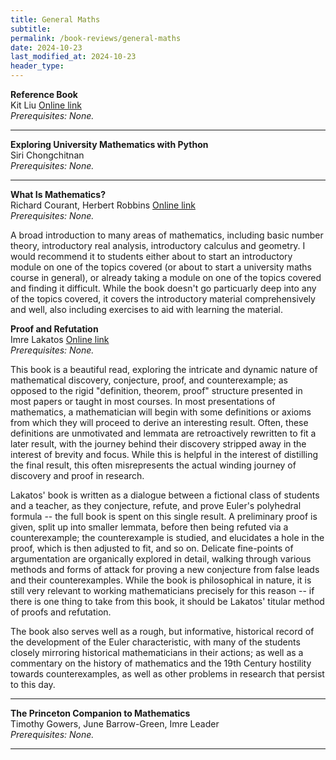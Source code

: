 ```yaml
---
title: General Maths
subtitle: 
permalink: /book-reviews/general-maths
date: 2024-10-23
last_modified_at: 2024-10-23
header_type:
---
```


<p class="line-height: 10%">
    <strong>Reference Book</strong>
    <br/>
    <span class="text-muted">Kit Liu</span>
    <a href="https://desyncthethird.github.io/">Online link</a>
    <br/>
    <span class="text-muted"><i>Prerequisites: None.</i></span>
</p>

---

<p class="line-height: 10%">
    <strong>Exploring University Mathematics with Python</strong>
    <br/>
    <span class="text-muted">Siri Chongchitnan</span>
    <!-- <a href="">Online link</a> -->
    <br/>
    <span class="text-muted"><i>Prerequisites: None.</i></span>
</p>

---

<p class="line-height: 10%">
    <strong>What Is Mathematics?</strong>
    <br/>
    <span class="text-muted">Richard Courant, Herbert Robbins</span>
    <a href="https://archive.org/details/WhatIsMathematics">Online link</a>
    <br/>
    <span class="text-muted"><i>Prerequisites: None.</i></span>
</p>

A broad introduction to many areas of mathematics, including basic number theory, introductory real analysis, introductory calculus and geometry. I would recommend it to students either about to start an introductory module on one of the topics covered (or about to start a university maths course in general), or already taking a module on one of the topics covered and finding it difficult. While the book doesn't go particuarly deep into any of the topics covered, it covers the introductory material comprehensively and well, also including exercises to aid with learning the material.

<p class="line-height: 10%">
    <strong>Proof and Refutation</strong>
    <br/>
    <span class="text-muted">Imre Lakatos</span>
    <a href="https://dl1.cuni.cz/pluginfile.php/730446/mod_resource/content/2/Imre%20Lakatos%3B%20Proofs%20and%20Refutations.pdf">Online link</a>
    <br/>
    <span class="text-muted"><i>Prerequisites: None.</i></span>
</p>

This book is a beautiful read, exploring the intricate and dynamic nature of mathematical discovery, conjecture, proof, and counterexample; as opposed to the rigid "definition, theorem, proof" structure presented in most papers or taught in most courses. In most presentations of mathematics, a mathematician will begin with some definitions or axioms from which they will proceed to derive an interesting result. Often, these definitions are unmotivated and lemmata are retroactively rewritten to fit a later result, with the journey behind their discovery stripped away in the interest of brevity and focus. While this is helpful in the interest of distilling the final result, this often misrepresents the actual winding journey of discovery and proof in research.

Lakatos' book is written as a dialogue between a fictional class of students and a teacher, as they conjecture, refute, and prove Euler's polyhedral formula -- the full book is spent on this single result. A preliminary proof is given, split up into smaller lemmata, before then being refuted via a counterexample; the counterexample is studied, and elucidates a hole in the proof, which is then adjusted to fit, and so on. Delicate fine-points of argumentation are organically explored in detail, walking through various methods and forms of attack for proving a new conjecture from false leads and their counterexamples. While the book is philosophical in nature, it is still very relevant to working mathematicians precisely for this reason -- if there is one thing to take from this book, it should be Lakatos' titular method of proofs and refutation.

The book also serves well as a rough, but informative, historical record of the development of the Euler characteristic, with many of the students closely mirroring historical mathematicians in their actions; as well as a commentary on the history of mathematics and the 19th Century hostility towards counterexamples, as well as other problems in research that persist to this day.

---

<p class="line-height: 10%">
     <strong>The Princeton Companion to Mathematics</strong>
    <br/>
    <span class="text-muted"> Timothy Gowers, June Barrow-Green, Imre Leader</span>
    <!-- <a href="">Online link</a> -->
    <br/>
    <span class="text-muted"><i>Prerequisites: None.</i></span>
</p>

--- 
